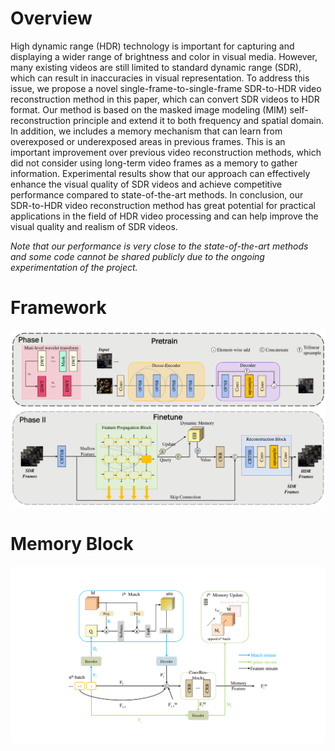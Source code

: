 # Overview
High dynamic range (HDR) technology is important for capturing and displaying a wider range of brightness and color in visual media. However, many existing videos are still limited to standard dynamic range (SDR), which can result in inaccuracies in visual representation. To address this issue, we propose a novel single-frame-to-single-frame SDR-to-HDR video reconstruction method in this paper, which can convert SDR videos to HDR format. Our method is based on the masked image modeling (MIM) self-reconstruction principle and extend it to both frequency and spatial domain. In addition, we includes a memory mechanism that can learn from overexposed or underexposed areas in previous frames. This is an important improvement over previous video reconstruction methods, which did not consider using long-term video frames as a memory to gather information. Experimental results show that our approach can effectively enhance the visual quality of SDR videos and achieve competitive performance compared to state-of-the-art methods. In conclusion, our SDR-to-HDR video reconstruction method has great potential for practical applications in the field of HDR video processing and can help improve the visual quality and realism of SDR videos.

_Note that our performance is very close to the state-of-the-art methods and some code cannot be shared publicly due to the ongoing experimentation of the project._

# Framework
![Framework](assets/Framework.png)

# Memory Block
![MemoryBlock](assets/MemoryBlock.png)


